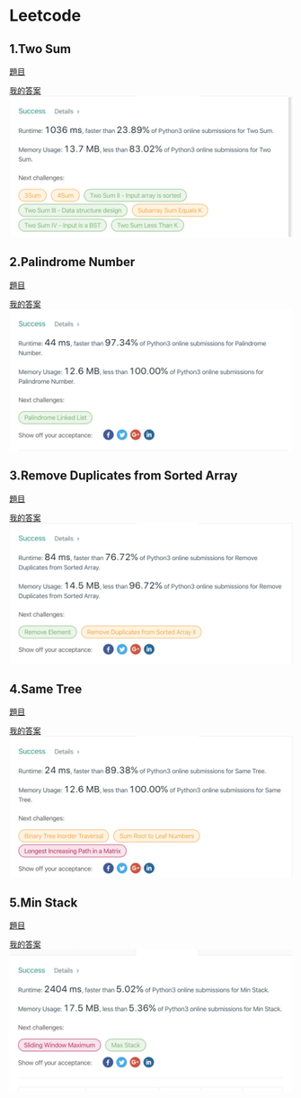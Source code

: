 # Leetcode


## 1.Two Sum 
[題目](https://leetcode.com/problems/two-sum/)

[我的答案](https://github.com/tonyforreal/Tony-learning-note/blob/master/Leetcode/1_Two%20Sum_06170133.py)
![](/classnote/images/Twosum.png)

## 2.Palindrome Number
[題目](https://leetcode.com/problems/palindrome-number/)

[我的答案](https://github.com/tonyforreal/Tony-learning-note/blob/master/Leetcode/9_Palindrome%20Number_06170133.py)
![](/classnote/images/Palindrome.png)

## 3.Remove Duplicates from Sorted Array
[題目](https://leetcode.com/problems/remove-duplicates-from-sorted-array/)

[我的答案](https://github.com/tonyforreal/Tony-learning-note/blob/master/Leetcode/26_Remove%20Duplicates%20from%20Sorted%20Array_06170133.py)
![](/classnote/images/Remove.png)

## 4.Same Tree
[題目](https://leetcode.com/problems/same-tree/)

[我的答案](https://github.com/tonyforreal/Tony-learning-note/blob/master/Leetcode/100_Same%20Tree_06170133.py)
![](/classnote/images/Sametree.png)

## 5.Min Stack
[題目](https://leetcode.com/problems/min-stack/)

[我的答案](https://github.com/tonyforreal/Tony-learning-note/blob/master/Leetcode/155_Min%20Stack_06170133.py)
![](/classnote/images/Minstack.png)
